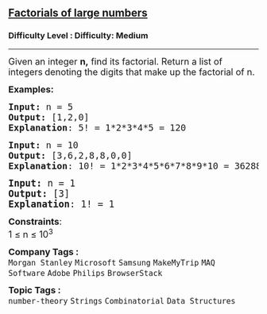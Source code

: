 <h2><a href="https://www.geeksforgeeks.org/problems/factorials-of-large-numbers2508/1?page=1&category=Strings&status=unsolved&sortBy=submissions">Factorials of large numbers</a></h2><h3>Difficulty Level : Difficulty: Medium</h3><hr><div class="problems_problem_content__Xm_eO"><p><span style="font-size: 18px;">Given an integer <strong>n,</strong> find its factorial. Return a list of integers<strong> </strong>denoting the digits that make up the factorial of n.</span></p>
<p><span style="font-size: 18px;"><strong>Examples:</strong></span></p>
<pre><span style="font-size: 18px;"><strong>Input: </strong>n = 5
<strong>Output: </strong>[1,2,0]
<strong>Explanation</strong>: 5! = 1*2*3*4*5 = 120</span>
</pre>
<pre><span style="font-size: 18px;"><strong>Input: </strong>n = 10
<strong>Output: </strong>[3,6,2,8,8,0,0]
<strong>Explanation</strong>: 10! = 1*2*3*4*5*6*7*8*9*10 = 3628800<br></span></pre>
<pre><span style="font-size: 14pt;"><strong>Input: </strong>n = 1
<strong>Output: </strong>[3]
<strong>Explanation</strong>: 1! = 1 </span></pre>
<p><span style="font-size: 18px;"><strong>Constraints</strong>:<br>1 ≤ n ≤ 10<sup>3</sup></span></p></div><p><span style=font-size:18px><strong>Company Tags : </strong><br><code>Morgan Stanley</code>&nbsp;<code>Microsoft</code>&nbsp;<code>Samsung</code>&nbsp;<code>MakeMyTrip</code>&nbsp;<code>MAQ Software</code>&nbsp;<code>Adobe</code>&nbsp;<code>Philips</code>&nbsp;<code>BrowserStack</code>&nbsp;<br><p><span style=font-size:18px><strong>Topic Tags : </strong><br><code>number-theory</code>&nbsp;<code>Strings</code>&nbsp;<code>Combinatorial</code>&nbsp;<code>Data Structures</code>&nbsp;